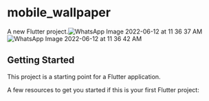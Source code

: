 # mobile_wallpaper


A new Flutter project.![WhatsApp Image 2022-06-12 at 11 36 37 AM](https://user-images.githubusercontent.com/59552845/173222675-d6b46332-928a-4d2c-b071-852b544a26e0.jpeg)
![WhatsApp Image 2022-06-12 at 11 36 42 AM](https://user-images.githubusercontent.com/59552845/173222677-fc82e920-8bb6-4471-aecc-1b3ec34a1b0c.jpeg)


## Getting Started

This project is a starting point for a Flutter application.

A few resources to get you started if this is your first Flutter project:


